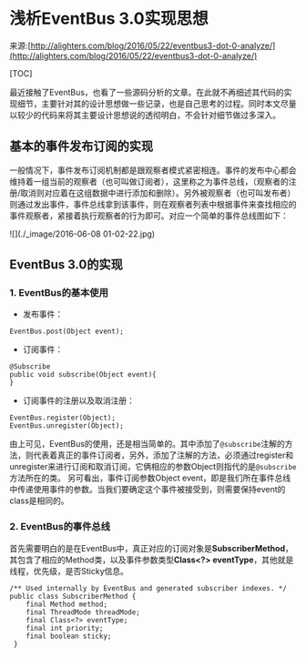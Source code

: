 # 浅析EventBus 3.0实现思想
来源:[http://alighters.com/blog/2016/05/22/eventbus3-dot-0-analyze/](http://alighters.com/blog/2016/05/22/eventbus3-dot-0-analyze/)

[TOC]

最近接触了EventBus，也看了一些源码分析的文章。在此就不再细述其代码的实现细节，主要针对其的设计思想做一些记录，也是自己思考的过程。同时本文尽量以较少的代码来将其主要设计思想说的透彻明白，不会针对细节做过多深入。

## 基本的事件发布订阅的实现

一般情况下，事件发布订阅机制都是跟观察者模式紧密相连。事件的发布中心都会维持着一组当前的观察者（也可叫做订阅者），这里称之为事件总线，（观察者的注册/取消则对应着在这组数据中进行添加和删除）。另外被观察者（也可叫发布者）则通过发出事件，事件总线拿到该事件，则在观察者列表中根据事件来查找相应的事件观察者，紧接着执行观察者的行为即可。对应一个简单的事件总线图如下：

![](./_image/2016-06-08 01-02-22.jpg)

## EventBus 3.0的实现

### 1. EventBus的基本使用
* 发布事件：

```
EventBus.post(Object event);
```

* 订阅事件：

```
@Subscribe
public void subscribe(Object event){
}
```

* 订阅事件的注册以及取消注册：

```
EventBus.register(Object);
EventBus.unregister(Object);
```

由上可见，EventBus的使用，还是相当简单的。其中添加了`@subscribe`注解的方法，则代表着真正的事件订阅者，另外，添加了注解的方法，必须通过register和unregister来进行订阅和取消订阅，它俩相应的参数Object则指代的是`@subscribe`方法所在的类。 另可看出，事件订阅参数Object event，即是我们所在事件总线中传递使用事件的参数。当我们要确定这个事件被接受到，则需要保持event的class是相同的。

### 2. EventBus的事件总线

首先需要明白的是在EventBus中，真正对应的订阅对象是**SubscriberMethod**，其包含了相应的Method类，以及事件参数类型**Class<?> eventType**，其他就是线程，优先级，是否Sticky信息。

```
/** Used internally by EventBus and generated subscriber indexes. */
public class SubscriberMethod {
    final Method method;
    final ThreadMode threadMode;
    final Class<?> eventType;
    final int priority;
    final boolean sticky;
 }
```